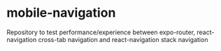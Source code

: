 # mobile-navigation

Repository to test performance/experience between expo-router, react-navigation cross-tab navigation and react-navigation stack navigation
